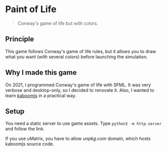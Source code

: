 # Paint of Life

> Conway's game of life but with colors.

## Principle

This game follows Conway's game of life rules, but it allows you to draw what you want (with several colors) before launching the simulation.

## Why I made this game

On 2021, I programmed Conway's game of life with SFML. It was very verbose and desktop-only, so I decided to renovate it.
Also, I wanted to learn [kaboomjs](kaboomjs.org) in a practical way.

## Setup

You need a static server to use game assets. Type `python3 -m http.server` and follow the link.

If you use uMatrix, you have to allow *unpkg.com* domain, which hosts kaboomjs source code.
